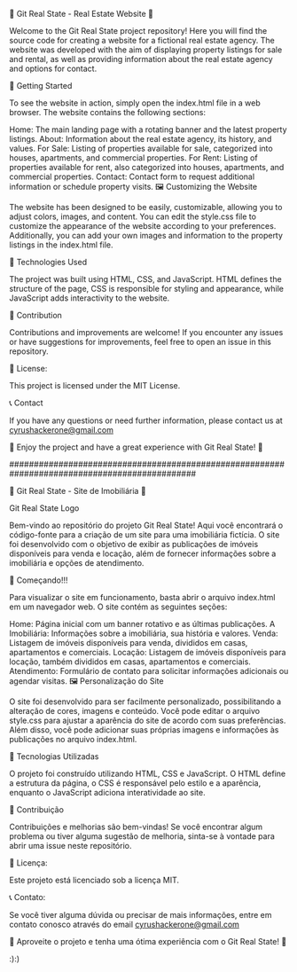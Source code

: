 🏡 Git Real State - Real Estate Website 🏢


Welcome to the Git Real State project repository! Here you will find the source code for creating a website for a fictional real estate agency. The website was developed with the aim of displaying property listings for sale and rental, as well as providing information about the real estate agency and options for contact.

🚀 Getting Started

To see the website in action, simply open the index.html file in a web browser. The website contains the following sections:

Home: The main landing page with a rotating banner and the latest property listings.
About: Information about the real estate agency, its history, and values.
For Sale: Listing of properties available for sale, categorized into houses, apartments, and commercial properties.
For Rent: Listing of properties available for rent, also categorized into houses, apartments, and commercial properties.
Contact: Contact form to request additional information or schedule property visits.
🖼️ Customizing the Website

The website has been designed to be easily, customizable, allowing you to adjust colors, images, and content. You can edit the style.css file to customize the appearance of the website according to your preferences. Additionally, you can add your own images and information to the property listings in the index.html file.

🔧 Technologies Used

The project was built using HTML, CSS, and JavaScript. HTML defines the structure of the page, CSS is responsible for styling and appearance, while JavaScript adds interactivity to the website.

🤝 Contribution

Contributions and improvements are welcome! If you encounter any issues or have suggestions for improvements, feel free to open an issue in this repository.

📄 License:

This project is licensed under the MIT License.

📞 Contact

If you have any questions or need further information, please contact us at cyrushackerone@gmail.com

🏢 Enjoy the project and have a great experience with Git Real State! 🏡

##############################################################################################

🏡 Git Real State - Site de Imobiliária 🏢

Git Real State Logo

Bem-vindo ao repositório do projeto Git Real State! Aqui você encontrará o código-fonte para a criação de um site para uma imobiliária fictícia. O site foi desenvolvido com o objetivo de exibir as publicações de imóveis disponíveis para venda e locação, além de fornecer informações sobre a imobiliária e opções de atendimento.

🚀 Começando!!!

Para visualizar o site em funcionamento, basta abrir o arquivo index.html em um navegador web. O site contém as seguintes seções:

Home: Página inicial com um banner rotativo e as últimas publicações.
A Imobiliária: Informações sobre a imobiliária, sua história e valores.
Venda: Listagem de imóveis disponíveis para venda, divididos em casas, apartamentos e comerciais.
Locação: Listagem de imóveis disponíveis para locação, também divididos em casas, apartamentos e comerciais.
Atendimento: Formulário de contato para solicitar informações adicionais ou agendar visitas.
🖼️ Personalização do Site

O site foi desenvolvido para ser facilmente personalizado, possibilitando a alteração de cores, imagens e conteúdo. Você pode editar o arquivo style.css para ajustar a aparência do site de acordo com suas preferências. Além disso, você pode adicionar suas próprias imagens e informações às publicações no arquivo index.html.

🔧 Tecnologias Utilizadas

O projeto foi construído utilizando HTML, CSS e JavaScript. O HTML define a estrutura da página, o CSS é responsável pelo estilo e a aparência, enquanto o JavaScript adiciona interatividade ao site.

🤝 Contribuição

Contribuições e melhorias são bem-vindas! Se você encontrar algum problema ou tiver alguma sugestão de melhoria, sinta-se à vontade para abrir uma issue neste repositório.

📄 Licença:

Este projeto está licenciado sob a licença MIT.

📞 Contato:

Se você tiver alguma dúvida ou precisar de mais informações, entre em contato conosco através do email cyrushackerone@gmail.com

🏢 Aproveite o projeto e tenha uma ótima experiência com o Git Real State! 🏡

:):)
